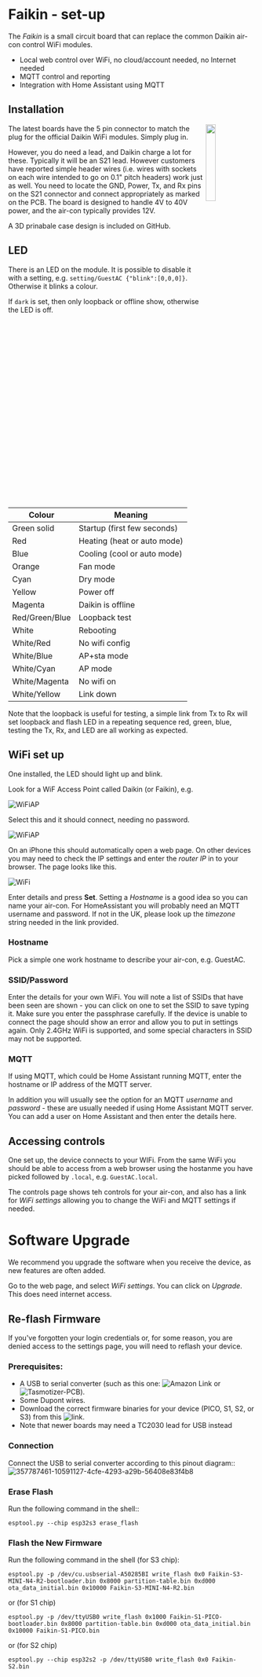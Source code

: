 # Faikin - set-up

The *Faikin* is a small circuit board that can replace the common Daikin air-con control WiFi modules.

- Local web control over WiFi, no cloud/account needed, no Internet needed
- MQTT control and reporting
- Integration with Home Assistant using MQTT

## Installation

<img src="Install1.jpg" width=20% align=right>The latest boards have the 5 pin connector to match the plug for the official Daikin WiFi modules. Simply plug in.

However, you do need a lead, and Daikin charge a lot for these. Typically it will be an S21 lead. However customers have reported simple header wires (i.e. wires with sockets on each wire intended to go on 0.1" pitch headers) work just as well. You need to locate the GND, Power, Tx, and Rx pins on the S21 connector and connect appropriately as marked on the PCB. The board is designed to handle 4V to 40V power, and the air-con typically provides 12V.

A 3D prinabale case design is included on GitHub.

## LED

There is an LED on the module. It is possible to disable it with a setting, e.g. `setting/GuestAC {"blink":[0,0,0]}`. Otherwise it blinks a colour.

If `dark` is set, then only loopback or offline show, otherwise the LED is off.

|Colour|Meaning|
|----|-----|
|Green solid|Startup (first few seconds)|
|Red|Heating (heat or auto mode)|
|Blue|Cooling (cool or auto mode)|
|Orange|Fan mode|
|Cyan|Dry mode|
|Yellow|Power off|
|Magenta|Daikin is offline|
|Red/Green/Blue|Loopback test|
|White|Rebooting|
|White/Red|No wifi config|
|White/Blue|AP+sta mode|
|White/Cyan|AP mode|
|White/Magenta|No wifi on|
|White/Yellow|Link down|

Note that the loopback is useful for testing, a simple link from Tx to Rx will set loopback and flash LED in a repeating sequence red, green, blue, testing the Tx, Rx, and LED are all working as expected.

## WiFi set up

One installed, the LED should light up and blink.

Look for a WiF Access Point called Daikin (or Faikin), e.g.

![WiFiAP](WiFi1.png)

Select this and it should connect, needing no password.

![WiFiAP](WiFi2.png)

On an iPhone this should automatically open a web page. On other devices you may need to check the IP settings and enter the *router IP* in to your browser. The page looks like this.

![WiFi](WiFi3.png)

Enter details and press **Set**. Setting a *Hostname* is a good idea so you can name your air-con. For HomeAssistant you will probably need an MQTT username and password. If not in the UK, please look up the *timezone* string needed in the link provided.

### Hostname

Pick a simple one work hostname to describe your air-con, e.g. GuestAC.

### SSID/Password

Enter the details for your own WiFi. You will note a list of SSIDs that have been seen are shown - you can click on one to set the SSID to save typing it. Make sure you enter the passphrase carefully. If the device is unable to connect the page should show an error and allow you to put in settings again. Only 2.4GHz WiFi is supported, and some special characters in SSID may not be supported.

### MQTT

If using MQTT, which could be Home Assistant running MQTT, enter the hostname or IP address of the MQTT server.

In addition you will usually see the option for an MQTT *username* and *password* - these are usually needed if using Home Assistant MQTT server. You can add a user on Home Assistant and then enter the details here.

## Accessing controls

One set up, the device connects to your WIFi. From the same WiFi you should be able to access from a web browser using the hostanme you have picked followed by `.local`, e.g. `GuestAC.local`.

The controls page shows teh controls for your air-con, and also has a link for *WiFi settings* allowing you to change the WiFi and MQTT settings if needed.

# Software Upgrade

We recommend you upgrade the software when you receive the device, as new features are often added.

Go to the web page, and select *WiFi settings*. You can click on *Upgrade*. This does need internet access.

## Re-flash Firmware

If you've forgotten your login credentials or, for some reason, you are denied access to the settings page, you will need to reflash your device.

### Prerequisites:

- A USB to serial converter (such as this one: ![Amazon Link](https://amzn.eu/d/5VDxz50) or ![Tasmotizer-PCB](https://github.com/revk/Tasmotizer-PCB)).
- Some Dupont wires.
- Download the correct firmware binaries for your device (PICO, S1, S2, or S3) from this ![link](https://github.com/revk/ESP32-Faikin/tree/main/ESP/release).
- Note that newer boards may need a TC2030 lead for USB instead

### Connection
Connect the USB to serial converter according to this pinout diagram::
![357787461-10591127-4cfe-4293-a29b-56408e83f4b8](https://github.com/user-attachments/assets/2d2a5358-981a-45ef-9e31-a6a61b251568)

### Erase Flash
Run the following command in the shell::

``` 
esptool.py --chip esp32s3 erase_flash
```

### Flash the New Firmware
Run the following command in the shell (for S3 chip):

```
esptool.py -p /dev/cu.usbserial-A50285BI write_flash 0x0 Faikin-S3-MINI-N4-R2-bootloader.bin 0x8000 partition-table.bin 0xd000 ota_data_initial.bin 0x10000 Faikin-S3-MINI-N4-R2.bin
```

or (for S1 chip)

```
esptool.py -p /dev/ttyUSB0 write_flash 0x1000 Faikin-S1-PICO-bootloader.bin 0x8000 partition-table.bin 0xd000 ota_data_initial.bin 0x10000 Faikin-S1-PICO.bin
```

or (for S2 chip)

```
esptool.py --chip esp32s2 -p /dev/ttyUSB0 write_flash 0x0 Faikin-S2.bin
```

